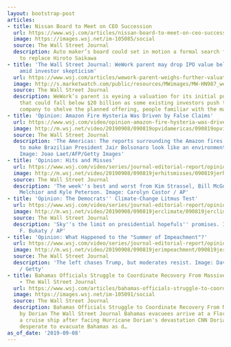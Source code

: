 ```yaml
---
layout: bootstrap-post
articles:
- title: Nissan Board to Meet on CEO Succession
  url: https://www.wsj.com/articles/nissan-board-to-meet-on-ceo-succession-11567954855
  image: https://images.wsj.net/im-105085/social
  source: The Wall Street Journal
  description: Auto maker’s board could set in motion a formal search for a candidate
    to replace Hiroto Saikawa
- title: 'The Wall Street Journal: WeWork parent may drop IPO value below $20 billion
    amid investor skepticism'
  url: https://www.wsj.com/articles/wework-parent-weighs-further-valuation-cut-11567976754
  image: http://s.marketwatch.com/public/resources/MWimages/MW-HN987_wework_ZG_20190723184956.jpg
  source: The Wall Street Journal
  description: WeWork’s parent is eyeing a valuation for its initial public offering
    that could fall below $20 billion as some existing investors push the workspace
    company to shelve the planned offering, people familiar with the matter said.
- title: 'Opinion: Amazon Fire Hysteria Was Driven by False Claims'
  url: https://www.wsj.com/video/opinion-amazon-fire-hysteria-was-driven-by-false-claims/9F12C4AC-2C9A-439E-987E-7B986D7B8EA8.html
  image: http://m.wsj.net/video/20190908/090819opvidamericas/090819opvidamericas_1280x720.jpg
  source: The Wall Street Journal
  description: 'The Americas: The reports surrounding the Amazon fires were cherry-picked
    to make Brazilian President Jair Bolsonaro look like an environmental villain.
    Image: Joao Laet/AFP/Getty Images'
- title: 'Opinion: Hits and Misses'
  url: https://www.wsj.com/video/series/journal-editorial-report/opinion-hits-and-misses/7B9CB24F-CACA-4F65-8DEA-62921B0026B2
  image: http://m.wsj.net/video/20190908/090819jerhitsmisses/090819jerhitsmisses_1280x720.jpg
  source: The Wall Street Journal
  description: 'The week''s best and worst from Kim Strassel, Bill McGurn, Jillian
    Melchior and Kyle Peterson. Image: Carolyn Castor / AP'
- title: 'Opinion: The Democrats'' Climate-Change Litmus Test'
  url: https://www.wsj.com/video/series/journal-editorial-report/opinion-the-democrats-climate-change-litmus-test/3566493B-8584-4591-B61E-9D19FB9B6688
  image: http://m.wsj.net/video/20190908/090819jerclimate/090819jerclimate_1280x720.jpg
  source: The Wall Street Journal
  description: 'Sky''s the limit on presidential hopefuls'' promises. Image: Robert
    F. Bukaty / AP'
- title: 'Opinion: What Happened to the "Summer of Impeachment"?'
  url: https://www.wsj.com/video/series/journal-editorial-report/opinion-what-happened-to-the-summer-of-impeachment/D6D97052-7CCE-4D11-9AE2-35156B24F845
  image: http://m.wsj.net/video/20190908/090819jerimpeachment/090819jerimpeachment_1280x720.jpg
  source: The Wall Street Journal
  description: 'The left chases Trump, but moderates resist. Image: David Vincent
    / Getty'
- title: Bahamas Officials Struggle to Coordinate Recovery From Massive Hit by Dorian
    - The Wall Street Journal
  url: https://www.wsj.com/articles/bahamas-officials-struggle-to-coordinate-recovery-from-massive-hit-by-dorian-11567961831
  image: https://images.wsj.net/im-105091/social
  source: The Wall Street Journal
  description: Bahamas Officials Struggle to Coordinate Recovery From Massive Hit
    by Dorian The Wall Street Journal Bahamas evacuees arrive at a Florida port on
    a cruise ship after facing Hurricane Dorian's devastation CNN Dorian survivors
    desperate to evacuate Bahamas as d…
as_of_date: '2019-09-08'
---
```


